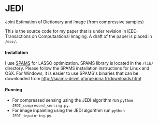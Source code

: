 # JEDI
Joint Estimation of Dictionary and Image (from compressive samples)

This is the source code for my paper that is under revision in IEEE-Transactions on Computaational Imaging. A draft of the paper is placed in `/doc/`.

#### Installation

I use [SPAMS](https://github.com/samuelstjean/spams-python) for LASSO optimization. SPAMS library is located in the `/lib/` directory. Please follow the SPAMS installation instructions for Linux and OSX. For Windows, it is easier to use SPAMS's binaries that can be downloaded from http://spams-devel.gforge.inria.fr/downloads.html

#### Running

 - For compressed sensing using the JEDI algorithm run `python JEDI_compressed_sensing.py`.
 - For image inpainting using the JEDI algorithm run `python JEDI_inpainting.py`.
 
 
